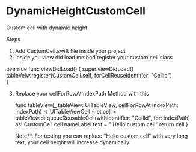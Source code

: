 # DynamicHeightCustomCell
Custom cell with dynamic height

Steps
1. Add CustomCell.swift file inside your project
2. Inside you view did load method register your custom cell class 
 
 override func viewDidLoad() {
        super.viewDidLoad()
        tableVeiw.register(CustomCell.self, forCellReuseIdentifier: "CellId")        
    }
    
 3. Replace your cellForRowAtIndexPath Method with this
 
    func tableView(_ tableView: UITableView, cellForRowAt indexPath: IndexPath) -> UITableViewCell {
           let cell = tableView.dequeueReusableCell(withIdentifier: "CellId", for: indexPath) as! CustomCell
           cell.nameLabel.text = " Hello custom cell" 
           return cell
       }
    
    
    
    Note**. For testing you can replace "Hello custom cell" with very long text, your cell height will increase dynamically.
